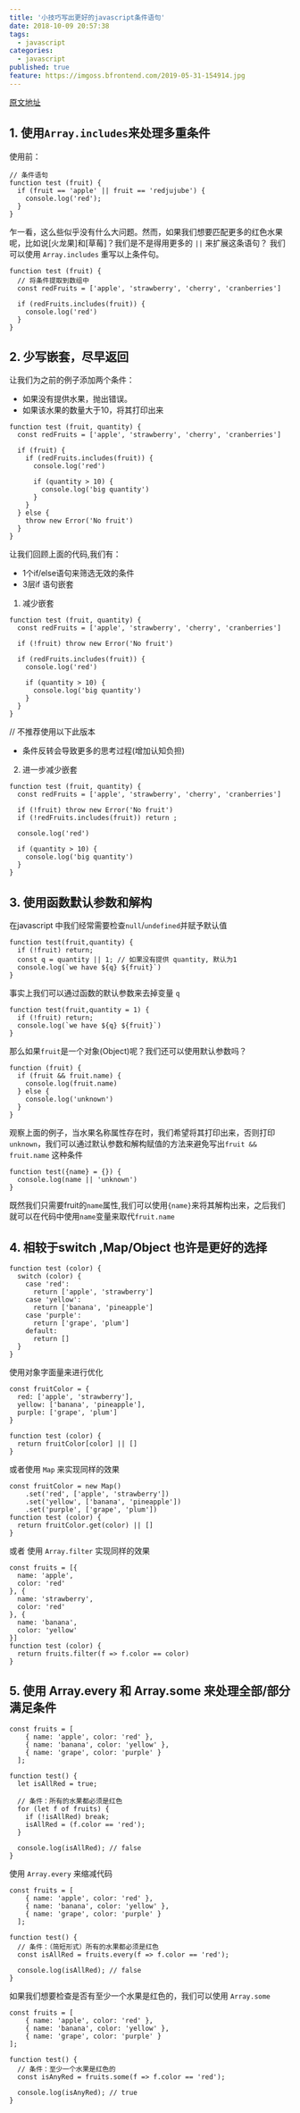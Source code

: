 ```yaml
---
title: '小技巧写出更好的javascript条件语句'
date: 2018-10-09 20:57:38
tags: 
  - javascript
categories:
  - javascript
published: true
feature: https://imgoss.bfrontend.com/2019-05-31-154914.jpg
---
```


[原文地址](https://scotch.io/tutorials/5-tips-to-write-better-conditionals-in-javascript)

## 1. 使用`Array.includes`来处理多重条件

使用前：

```
// 条件语句
function test (fruit) {
  if (fruit == 'apple' || fruit == 'redjujube') {
    console.log('red');
  }
}
```

乍一看，这么些似乎没有什么大问题。然而，如果我们想要匹配更多的红色水果呢，比如说[火龙果]和[草莓]？我们是不是得用更多的 `||` 来扩展这条语句？
我们可以使用 `Array.includes` 重写以上条件句。

```
function test (fruit) {
  // 将条件提取到数组中
  const redFruits = ['apple', 'strawberry', 'cherry', 'cranberries']

  if (redFruits.includes(fruit)) {
    console.log('red')
  }
}
```

## 2. 少写嵌套，尽早返回
让我们为之前的例子添加两个条件：
* 如果没有提供水果，抛出错误。
* 如果该水果的数量大于10，将其打印出来

```
function test (fruit, quantity) {
  const redFruits = ['apple', 'strawberry', 'cherry', 'cranberries']

  if (fruit) {
    if (redFruits.includes(fruit)) {
      console.log('red')

      if (quantity > 10) {
        console.log('big quantity')
      }
    }
  } else {
    throw new Error('No fruit')
  }
}
```

让我们回顾上面的代码,我们有：
* 1个if/else语句来筛选无效的条件
* 3层if 语句嵌套


1. 减少嵌套

```
function test (fruit, quantity) {
  const redFruits = ['apple', 'strawberry', 'cherry', 'cranberries']

  if (!fruit) throw new Error('No fruit')

  if (redFruits.includes(fruit)) {
    console.log('red')

    if (quantity > 10) {
      console.log('big quantity')
    }
  }
}
```

// 不推荐使用以下此版本
* 条件反转会导致更多的思考过程(增加认知负担)
2. 进一步减少嵌套

```
function test (fruit, quantity) {
  const redFruits = ['apple', 'strawberry', 'cherry', 'cranberries']

  if (!fruit) throw new Error('No fruit')
  if (!redFruits.includes(fruit)) return ;

  console.log('red')

  if (quantity > 10) {
    console.log('big quantity')
  }
}
```

## 3. 使用函数默认参数和解构
在javascript 中我们经常需要检查`null`/`undefined`并赋予默认值

```
function test(fruit,quantity) {
  if (!fruit) return;
  const q = quantity || 1; // 如果没有提供 quantity, 默认为1
  console.log(`we have ${q} ${fruit}`)
}
```

事实上我们可以通过函数的默认参数来去掉变量 `q`

```
function test(fruit,quantity = 1) {
  if (!fruit) return;
  console.log(`we have ${q} ${fruit}`)
}
```

那么如果`fruit`是一个对象(Object)呢？我们还可以使用默认参数吗？

```
function (fruit) {
  if (fruit && fruit.name) {
    console.log(fruit.name)
  } else {
    console.log('unknown')
  }
}
```

观察上面的例子，当水果名称属性存在时，我们希望将其打印出来，否则打印`unknown`，我们可以通过默认参数和解构赋值的方法来避免写出`fruit && fruit.name` 这种条件

```
function test({name} = {}) {
  console.log(name || 'unknown')
}
```
既然我们只需要fruit的`name`属性,我们可以使用`{name}`来将其解构出来，之后我们就可以在代码中使用`name`变量来取代`fruit.name`

## 4. 相较于switch ,Map/Object 也许是更好的选择

```
function test (color) {
  switch (color) {
    case 'red':
      return ['apple', 'strawberry']
    case 'yellow':
      return ['banana', 'pineapple']
    case 'purple':
      return ['grape', 'plum']
    default:
      return []
  }
}
```
使用对象字面量来进行优化

```
const fruitColor = {
  red: ['apple', 'strawberry'],
  yellow: ['banana', 'pineapple'],
  purple: ['grape', 'plum']
}

function test (color) {
  return fruitColor[color] || []
}
```

或者使用 `Map` 来实现同样的效果

```
const fruitColor = new Map()
    .set('red', ['apple', 'strawberry'])
    .set('yellow', ['banana', 'pineapple'])
    .set('purple', ['grape', 'plum'])
function test (color) {
  return fruitColor.get(color) || []
}
```

或者 使用 `Array.filter` 实现同样的效果

```
const fruits = [{
  name: 'apple',
  color: 'red'
}, {
  name: 'strawberry',
  color: 'red'
}, {
  name: 'banana',
  color: 'yellow'
}]
function test (color) {
  return fruits.filter(f => f.color == color)
}
```

## 5. 使用 Array.every 和 Array.some 来处理全部/部分满足条件

```
const fruits = [
    { name: 'apple', color: 'red' },
    { name: 'banana', color: 'yellow' },
    { name: 'grape', color: 'purple' }
  ];

function test() {
  let isAllRed = true;

  // 条件：所有的水果都必须是红色
  for (let f of fruits) {
    if (!isAllRed) break;
    isAllRed = (f.color == 'red');
  }

  console.log(isAllRed); // false
}
```
使用 `Array.every` 来缩减代码

```
const fruits = [
    { name: 'apple', color: 'red' },
    { name: 'banana', color: 'yellow' },
    { name: 'grape', color: 'purple' }
  ];

function test() {
  // 条件：（简短形式）所有的水果都必须是红色
  const isAllRed = fruits.every(f => f.color == 'red');

  console.log(isAllRed); // false
}
```

如果我们想要检查是否有至少一个水果是红色的，我们可以使用 `Array.some` 

```
const fruits = [
    { name: 'apple', color: 'red' },
    { name: 'banana', color: 'yellow' },
    { name: 'grape', color: 'purple' }
];

function test() {
  // 条件：至少一个水果是红色的
  const isAnyRed = fruits.some(f => f.color == 'red');

  console.log(isAnyRed); // true
}

```
